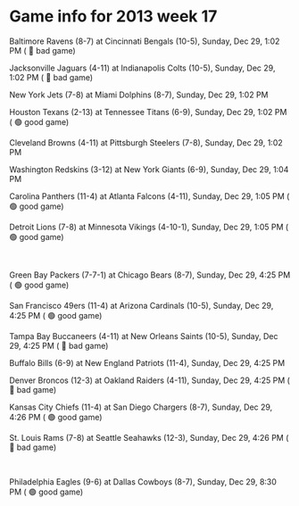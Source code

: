 # Game info for 2013 week 17

Baltimore Ravens (8-7) at Cincinnati Bengals (10-5), Sunday, Dec 29, 1:02 PM (	:red_circle: bad game)

Jacksonville Jaguars (4-11) at Indianapolis Colts (10-5), Sunday, Dec 29, 1:02 PM (	:red_circle: bad game)

New York Jets (7-8) at Miami Dolphins (8-7), Sunday, Dec 29, 1:02 PM

Houston Texans (2-13) at Tennessee Titans (6-9), Sunday, Dec 29, 1:02 PM (	:green_circle: good game)

Cleveland Browns (4-11) at Pittsburgh Steelers (7-8), Sunday, Dec 29, 1:02 PM

Washington Redskins (3-12) at New York Giants (6-9), Sunday, Dec 29, 1:04 PM

Carolina Panthers (11-4) at Atlanta Falcons (4-11), Sunday, Dec 29, 1:05 PM (	:green_circle: good game)

Detroit Lions (7-8) at Minnesota Vikings (4-10-1), Sunday, Dec 29, 1:05 PM (	:green_circle: good game)


<br/>

Green Bay Packers (7-7-1) at Chicago Bears (8-7), Sunday, Dec 29, 4:25 PM (	:green_circle: good game)

San Francisco 49ers (11-4) at Arizona Cardinals (10-5), Sunday, Dec 29, 4:25 PM (	:green_circle: good game)

Tampa Bay Buccaneers (4-11) at New Orleans Saints (10-5), Sunday, Dec 29, 4:25 PM (	:red_circle: bad game)

Buffalo Bills (6-9) at New England Patriots (11-4), Sunday, Dec 29, 4:25 PM

Denver Broncos (12-3) at Oakland Raiders (4-11), Sunday, Dec 29, 4:25 PM (	:red_circle: bad game)

Kansas City Chiefs (11-4) at San Diego Chargers (8-7), Sunday, Dec 29, 4:26 PM (	:green_circle: good game)

St. Louis Rams (7-8) at Seattle Seahawks (12-3), Sunday, Dec 29, 4:26 PM (	:red_circle: bad game)


<br/>

Philadelphia Eagles (9-6) at Dallas Cowboys (8-7), Sunday, Dec 29, 8:30 PM (	:green_circle: good game)


